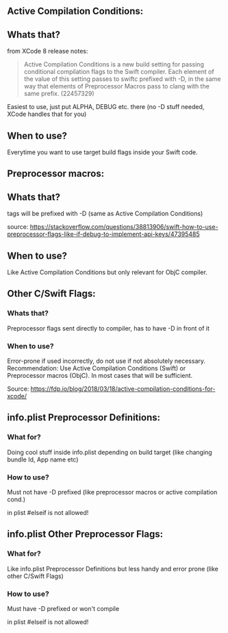 ## Active Compilation Conditions:

## Whats that?

from XCode 8 release notes:

>Active Compilation Conditions is a new build setting for passing conditional compilation flags to the Swift compiler. Each element of the value of this setting passes to swiftc prefixed with -D, in the same way that elements of Preprocessor Macros pass to clang with the same prefix. (22457329)

Easiest to use, just put ALPHA, DEBUG etc. there (no -D stuff needed, XCode handles that for you)

## When to use?
Everytime you want to use target build flags inside your Swift code.

## Preprocessor macros:

## Whats that?
tags will be prefixed with -D (same as Active Compilation Conditions)

source: https://stackoverflow.com/questions/38813906/swift-how-to-use-preprocessor-flags-like-if-debug-to-implement-api-keys/47395485

## When to use?
Like Active Compilation Conditions but only relevant for ObjC compiler.

## Other C/Swift Flags:

### Whats that?
Preprocessor flags sent directly to compiler, has to have -D in front of it

### When to use?
Error-prone if used incorrectly, do not use if not absolutely necessary. Recommendation: Use Active Compilation Conditions (Swift) or Preprocessor macros (ObjC). In most cases that will be sufficient.

Source: https://fdp.io/blog/2018/03/18/active-compilation-conditions-for-xcode/

## info.plist Preprocessor Definitions:

### What for?
Doing cool stuff inside info.plist depending on build target (like changing bundle Id, App name etc)

### How to use?
Must not have -D prefixed (like preprocessor macros or active compilation cond.)

in plist #elseif is not allowed!

## info.plist Other Preprocessor Flags:

### What for?
Like info.plist Preprocessor Definitions but less handy and error prone (like other C/Swift Flags)

### How to use?
Must have -D prefixed or won't compile

in plist #elseif is not allowed!
